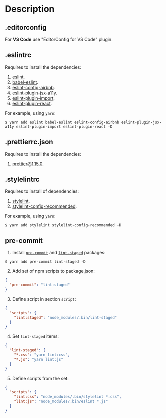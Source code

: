 Description
==

.editorconfig
--

For **VS Code** use "EditorConfig for VS Code" plugin.

.eslintrc
--

Requires to install the dependencies:

1. [eslint](https://www.npmjs.com/package/eslint).
1. [babel-eslint](https://www.npmjs.com/package/babel-eslint).
1. [eslint-config-airbnb](https://www.npmjs.com/package/eslint-config-airbnb).
1. [eslint-plugin-jsx-a11y](https://www.npmjs.com/package/eslint-plugin-jsx-a11y).
1. [eslint-plugin-import](https://www.npmjs.com/package/eslint-plugin-import).
1. [eslint-plugin-react](https://www.npmjs.com/package/eslint-plugin-react).

For example, using `yarn`:

```
$ yarn add eslint babel-eslint eslint-config-airbnb eslint-plugin-jsx-a11y eslint-plugin-import eslint-plugin-react -D
```

.prettierrc.json
--

Requires to install the dependencies:

1. [prettier@1.15.0](https://www.npmjs.com/package/prettier).

.stylelintrc
--

Requires to install of dependencies:

1. [stylelint](https://www.npmjs.com/package/stylelint).
1. [stylelint-config-recommended](https://github.com/stylelint/stylelint-config-recommended).

For example, using `yarn`:

```
$ yarn add stylelint stylelint-config-recommended -D
```

pre-commit
--

1. Install [`pre-commit`](https://www.npmjs.com/package/pre-commit) and [`lint-staged`](https://www.npmjs.com/package/lint-staged) packages:

```
$ yarn add pre-commit lint-staged -D
```

2. Add set of npm scripts to package.json:

```json
{
  "pre-commit": "lint:staged"
}
```

3. Define script in section `script`:

```json
{
  "scripts": {
    "lint:staged": "node_modules/.bin/lint-staged"
  }
}
```

4. Set `lint-staged` items:

```json
{
  "lint-staged": {
    "*.css": "yarn lint:css",
    "*.js": "yarn lint:js"
  }
}
```

5. Define scripts from the set:

```json
{
  "scripts": {
    "lint:css": "node_modules/.bin/stylelint *.css",
    "lint:js": "node_modules/.bin/eslint *.js"
  }
}
```
